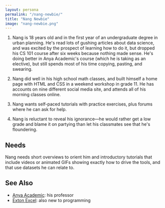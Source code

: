 ```yaml
---
layout: persona
permalink: "/nang-newbie/"
title: "Nang Newbie"
image: "nang-newbie.png"
---
```


1. Nang is 18 years old and in the first year of an undergraduate degree in
   urban planning. He's read lots of gushing articles about data science, and
   was excited by the prospect of learning how to do it, but dropped his CS 101
   course after six weeks because nothing made sense. He's doing better in Anya
   Academic's course (which he is taking as an elective), but still spends most
   of his time copying, pasting, and swearing.

2. Nang did well in his high school math classes, and built himself a home page
   with HTML and CSS in a weekend workshop in grade 11. He has accounts on nine
   different social media site, and attends all of his morning classes online.

3. Nang wants self-paced tutorials with practice exercises, plus forums where he
   can ask for help.

4. Nang is reluctant to reveal his ignorance—he would rather get a low grade and
   blame it on partying than let his classmates see that he's floundering.

## Needs

Nang needs short overviews to orient him and introductory tutorials that include
videos or animated GIFs showing exactly how to drive the tools, and that use
datasets he can relate to.

## See Also

-   [Anya Academic](../anya-academic/): his professor
-   [Exton Excel](../exton-excel): also new to programming
